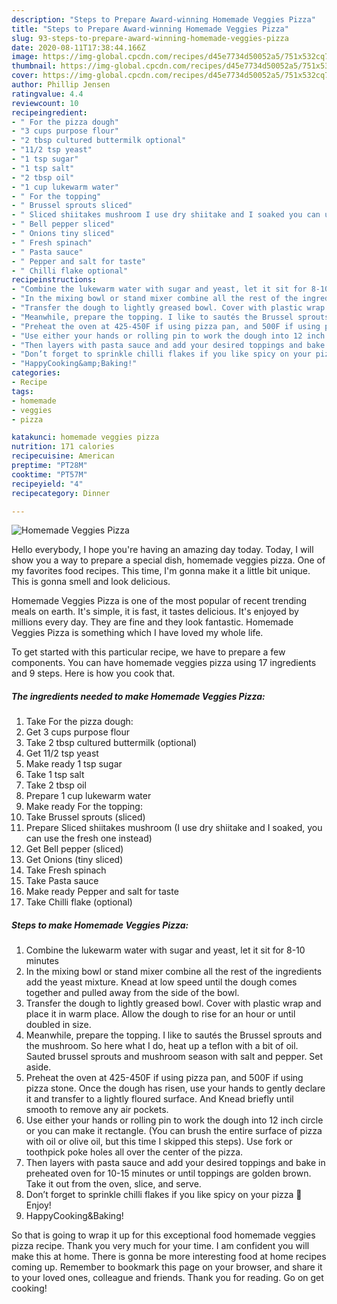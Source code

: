 ```yaml
---
description: "Steps to Prepare Award-winning Homemade Veggies Pizza"
title: "Steps to Prepare Award-winning Homemade Veggies Pizza"
slug: 93-steps-to-prepare-award-winning-homemade-veggies-pizza
date: 2020-08-11T17:38:44.166Z
image: https://img-global.cpcdn.com/recipes/d45e7734d50052a5/751x532cq70/homemade-veggies-pizza-recipe-main-photo.jpg
thumbnail: https://img-global.cpcdn.com/recipes/d45e7734d50052a5/751x532cq70/homemade-veggies-pizza-recipe-main-photo.jpg
cover: https://img-global.cpcdn.com/recipes/d45e7734d50052a5/751x532cq70/homemade-veggies-pizza-recipe-main-photo.jpg
author: Phillip Jensen
ratingvalue: 4.4
reviewcount: 10
recipeingredient:
- " For the pizza dough"
- "3 cups purpose flour"
- "2 tbsp cultured buttermilk optional"
- "11/2 tsp yeast"
- "1 tsp sugar"
- "1 tsp salt"
- "2 tbsp oil"
- "1 cup lukewarm water"
- " For the topping"
- " Brussel sprouts sliced"
- " Sliced shiitakes mushroom I use dry shiitake and I soaked you can use the fresh one instead"
- " Bell pepper sliced"
- " Onions tiny sliced"
- " Fresh spinach"
- " Pasta sauce"
- " Pepper and salt for taste"
- " Chilli flake optional"
recipeinstructions:
- "Combine the lukewarm water with sugar and yeast, let it sit for 8-10 minutes"
- "In the mixing bowl or stand mixer combine all the rest of the ingredients add the yeast mixture. Knead at low speed until the dough comes together and pulled away from the side of the bowl."
- "Transfer the dough to lightly greased bowl. Cover with plastic wrap and place it in warm place. Allow the dough to rise for an hour or until doubled in size."
- "Meanwhile, prepare the topping. I like to sautés the Brussel sprouts and the mushroom. So here what I do, heat up a teflon with a bit of oil. Sauted brussel sprouts and mushroom season with salt and pepper. Set aside."
- "Preheat the oven at 425-450F if using pizza pan, and 500F if using pizza stone. Once the dough has risen, use your hands to gently declare it and transfer to a lightly floured surface. And Knead briefly until smooth to remove any air pockets."
- "Use either your hands or rolling pin to work the dough into 12 inch circle or you can make it rectangle. (You can brush the entire surface of pizza with oil or olive oil, but this time I skipped this steps). Use fork or toothpick poke holes all over the center of the pizza."
- "Then layers with pasta sauce and add your desired toppings and bake in preheated oven for 10-15 minutes or until toppings are golden brown. Take it out from the oven, slice, and serve."
- "Don’t forget to sprinkle chilli flakes if you like spicy on your pizza 🍕 Enjoy!"
- "HappyCooking&amp;Baking!"
categories:
- Recipe
tags:
- homemade
- veggies
- pizza

katakunci: homemade veggies pizza 
nutrition: 171 calories
recipecuisine: American
preptime: "PT28M"
cooktime: "PT57M"
recipeyield: "4"
recipecategory: Dinner

---
```



![Homemade Veggies Pizza](https://img-global.cpcdn.com/recipes/d45e7734d50052a5/751x532cq70/homemade-veggies-pizza-recipe-main-photo.jpg)

Hello everybody, I hope you're having an amazing day today. Today, I will show you a way to prepare a special dish, homemade veggies pizza. One of my favorites food recipes. This time, I'm gonna make it a little bit unique. This is gonna smell and look delicious.

Homemade Veggies Pizza is one of the most popular of recent trending meals on earth. It's simple, it is fast, it tastes delicious. It's enjoyed by millions every day. They are fine and they look fantastic. Homemade Veggies Pizza is something which I have loved my whole life.




To get started with this particular recipe, we have to prepare a few components. You can have homemade veggies pizza using 17 ingredients and 9 steps. Here is how you cook that.

<!--inarticleads1-->

##### The ingredients needed to make Homemade Veggies Pizza:

1. Take  For the pizza dough:
1. Get 3 cups purpose flour
1. Take 2 tbsp cultured buttermilk (optional)
1. Get 11/2 tsp yeast
1. Make ready 1 tsp sugar
1. Take 1 tsp salt
1. Take 2 tbsp oil
1. Prepare 1 cup lukewarm water
1. Make ready  For the topping:
1. Take  Brussel sprouts (sliced)
1. Prepare  Sliced shiitakes mushroom (I use dry shiitake and I soaked, you can use the fresh one instead)
1. Get  Bell pepper (sliced)
1. Get  Onions (tiny sliced)
1. Take  Fresh spinach
1. Take  Pasta sauce
1. Make ready  Pepper and salt for taste
1. Take  Chilli flake (optional)




<!--inarticleads2-->

##### Steps to make Homemade Veggies Pizza:

1. Combine the lukewarm water with sugar and yeast, let it sit for 8-10 minutes
1. In the mixing bowl or stand mixer combine all the rest of the ingredients add the yeast mixture. Knead at low speed until the dough comes together and pulled away from the side of the bowl.
1. Transfer the dough to lightly greased bowl. Cover with plastic wrap and place it in warm place. Allow the dough to rise for an hour or until doubled in size.
1. Meanwhile, prepare the topping. I like to sautés the Brussel sprouts and the mushroom. So here what I do, heat up a teflon with a bit of oil. Sauted brussel sprouts and mushroom season with salt and pepper. Set aside.
1. Preheat the oven at 425-450F if using pizza pan, and 500F if using pizza stone. Once the dough has risen, use your hands to gently declare it and transfer to a lightly floured surface. And Knead briefly until smooth to remove any air pockets.
1. Use either your hands or rolling pin to work the dough into 12 inch circle or you can make it rectangle. (You can brush the entire surface of pizza with oil or olive oil, but this time I skipped this steps). Use fork or toothpick poke holes all over the center of the pizza.
1. Then layers with pasta sauce and add your desired toppings and bake in preheated oven for 10-15 minutes or until toppings are golden brown. Take it out from the oven, slice, and serve.
1. Don’t forget to sprinkle chilli flakes if you like spicy on your pizza 🍕 Enjoy!
1. HappyCooking&amp;Baking!




So that is going to wrap it up for this exceptional food homemade veggies pizza recipe. Thank you very much for your time. I am confident you will make this at home. There is gonna be more interesting food at home recipes coming up. Remember to bookmark this page on your browser, and share it to your loved ones, colleague and friends. Thank you for reading. Go on get cooking!
